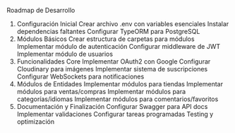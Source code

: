 Roadmap de Desarrollo
1. Configuración Inicial
Crear archivo .env con variables esenciales
Instalar dependencias faltantes
Configurar TypeORM para PostgreSQL
2. Módulos Básicos
Crear estructura de carpetas para módulos
Implementar módulo de autenticación
Configurar middleware de JWT
Implementar módulo de usuarios
3. Funcionalidades Core
Implementar OAuth2 con Google
Configurar Cloudinary para imágenes
Implementar sistema de suscripciones
Configurar WebSockets para notificaciones
4. Módulos de Entidades
Implementar módulos para tiendas
Implementar módulos para ventas/compras
Implementar módulos para categorías/idiomas
Implementar módulos para comentarios/favoritos
5. Documentación y Finalización
Configurar Swagger para API docs
Implementar validaciones
Configurar tareas programadas
Testing y optimización